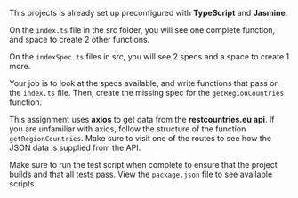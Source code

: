 This projects is already set up preconfigured with <b>TypeScript</b> and <b>Jasmine</b>. 

On the `index.ts` file in the src folder, you will see one complete function, and space to create 2 other functions. 

On the `indexSpec.ts` files in src, you will see 2 specs and a space to create 1 more. 

Your job is to look at the specs available, and write functions that pass on the `index.ts` file. Then, create the missing spec for the `getRegionCountries` function. 

This assignment uses <b>axios</b> to get data from the <b>restcountries.eu api</b>. If you are unfamiliar with axios, follow the structure of the function `getRegionCountries`. Make sure to visit one of the routes to see how the JSON data is supplied from the API. 

Make sure to run the test script when complete to ensure that the project builds and that all tests pass. View the `package.json` file to see available scripts. 